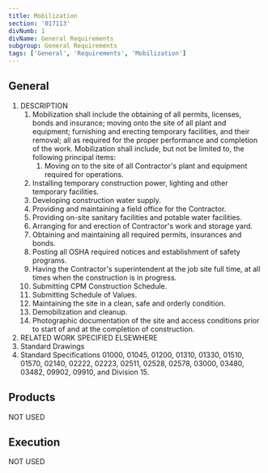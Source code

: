 ```yaml
---
title: Mobilization
section: '017113'
divNumb: 1
divName: General Requirements
subgroup: General Requirements
tags: ['General', 'Requirements', 'Mobilization']
---
```


## General

1. DESCRIPTION
   1. Mobilization shall include the obtaining of all permits, licenses, bonds and insurance; moving onto the site of all plant and equipment; furnishing and erecting temporary facilities, and their removal; all as required for the proper performance and completion of the work. Mobilization shall include, but not be limited to, the following principal items:
      1. Moving on to the site of all Contractor's plant and equipment required for operations.
   2. Installing temporary construction power, lighting and other temporary facilities.
   3. Developing construction water supply.
   4. Providing and maintaining a field office for the Contractor.
   5. Providing on-site sanitary facilities and potable water facilities.
   6. Arranging for and erection of Contractor's work and storage yard.
   7. Obtaining and maintaining all required permits, insurances and bonds.
   8. Posting all OSHA required notices and establishment of safety programs.
   9. Having the Contractor's superintendent at the job site full time, at all times when the construction is in progress.
   10. Submitting CPM Construction Schedule.
   11. Submitting Schedule of Values.
   12. Maintaining the site in a clean, safe and orderly condition.
   13. Demobilization and cleanup.
   14. Photographic documentation of the site and access conditions prior to start of and at the completion of construction.
2. RELATED WORK SPECIFIED ELSEWHERE
3. Standard Drawings
4. Standard Specifications 01000, 01045, 01200, 01310, 01330, 01510, 01570, 02140, 02222, 02223, 02511, 02528, 02578, 03000, 03480, 03482, 09902, 09910, and Division 15.

## Products

NOT USED

## Execution

NOT USED
